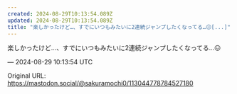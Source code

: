 ```yaml
---
created: 2024-08-29T10:13:54.089Z
updated: 2024-08-29T10:13:54.089Z
title: "楽しかったけど…、すでにいつもみたいに2連続ジャンプしたくなってる…😖[...]"
---
```


<p>楽しかったけど…、すでにいつもみたいに2連続ジャンプしたくなってる…😖</p>

&mdash; 2024-08-29 10:13:54 UTC

Original URL: https://mastodon.social/@sakuramochi0/113044778784527180
